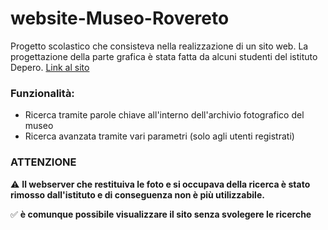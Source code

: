 # website-Museo-Rovereto
Progetto scolastico che consisteva nella realizzazione di un sito web. La progettazione della parte grafica è stata fatta da alcuni studenti del istituto Depero. [Link al sito](https://pater999.github.io/website-Museo-Rovereto/)

### Funzionalità:
- Ricerca tramite parole chiave all'interno dell'archivio fotografico del museo
- Ricerca avanzata tramite vari parametri (solo agli utenti registrati)


### ATTENZIONE
:warning: **Il webserver che restituiva le foto e si occupava della ricerca è stato rimosso dall'istituto e di conseguenza non è più utilizzabile.**

:white_check_mark: **è comunque possibile visualizzare il sito senza svolegere le ricerche**